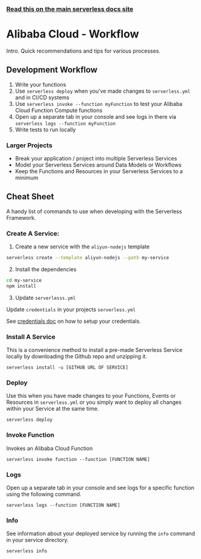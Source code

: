 <!--
title: Serverless Framework Guide - Alibaba Cloud Function Compute - Workflow
menuText: Workflow
menuOrder: 14
description: A guide and cheatsheet containing CLI commands and workflow recommendations.
layout: Doc
-->

<!-- DOCS-SITE-LINK:START automatically generated  -->

### [Read this on the main serverless docs site](https://www.serverless.com/framework/docs/providers/aliyun/guide/workflow)

<!-- DOCS-SITE-LINK:END -->

# Alibaba Cloud - Workflow

Intro. Quick recommendations and tips for various processes.

## Development Workflow

1. Write your functions
2. Use `serverless deploy` when you've made changes to `serverless.yml` and in CI/CD systems
3. Use `serverless invoke --function myFunction` to test your Alibaba Cloud Function Compute functions
4. Open up a separate tab in your console and see logs in there via `serverless logs --function myFunction`
5. Write tests to run locally

### Larger Projects

- Break your application / project into multiple Serverless Services
- Model your Serverless Services around Data Models or Workflows
- Keep the Functions and Resources in your Serverless Services to a minimum

## Cheat Sheet

A handy list of commands to use when developing with the Serverless Framework.

### Create A Service:

1. Create a new service with the `aliyun-nodejs` template

```bash
serverless create --template aliyun-nodejs --path my-service
```

2. Install the dependencies

```bash
cd my-service
npm install
```

3. Update `serverlesss.yml`

Update `credentials` in your projects `serverless.yml`

See [credentials doc](./credentials.md) on how to setup your credentials.

### Install A Service

This is a convenience method to install a pre-made Serverless Service locally by downloading the Github repo and unzipping it.

```
serverless install -u [GITHUB URL OF SERVICE]
```

### Deploy

Use this when you have made changes to your Functions, Events or Resources in `serverless.yml` or you simply want to deploy all changes within your Service at the same time.

```
serverless deploy
```

### Invoke Function

Invokes an Alibaba Cloud Function

```
serverless invoke function --function [FUNCTION NAME]
```

### Logs

Open up a separate tab in your console and see logs for a specific function using the following command.

```
serverless logs --function [FUNCTION NAME]
```

### Info

See information about your deployed service by running the `info` command in your service directory.

```
serverless info
```
